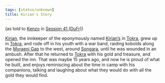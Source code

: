 ```yaml
---
tags: [status/unknown]
title: Kirian's Story
---
```

(as told to [Kenzo](<../../../people/pcs/dunmar-fellowship/kenzo.md>) in [Session 41 (DuFr)](<../session-notes/session-41-dufr.md>))

[Kirian](<../../../people/dunmari/kirian.md>), the innkeeper of the eponymously named [Kirian’s](<../../../gazetteer/greater-dunmar/realms/dunmar/central-dunmar/tokra/kirians.md>) in [Tokra](<../../../gazetteer/greater-dunmar/realms/dunmar/central-dunmar/tokra/tokra.md>), grew up in [Tokra](<../../../gazetteer/greater-dunmar/realms/dunmar/central-dunmar/tokra/tokra.md>), and rode off in his youth with a war band, raiding kobolds along the [Myraeni Gap](<../../../gazetteer/greater-dunmar/myraeni-gap.md>) to the west, around [Songara](<../../../gazetteer/greater-dunmar/realms/dunmar/central-dunmar/songara.md>), until he was wounded in an ambush. After that he returned to [Tokra](<../../../gazetteer/greater-dunmar/realms/dunmar/central-dunmar/tokra/tokra.md>) with his gold and treasure, and opened the inn. That was maybe 15 years ago, and now he is proud of what he built, and enjoys reminiscing about the time in camp with his companions, talking and laughing about what they would do with all the gold they would find. 